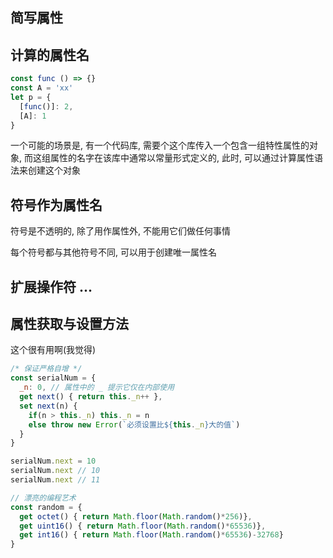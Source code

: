 
## 简写属性

## 计算的属性名

```js
const func () => {}
const A = 'xx'
let p = {
  [func()]: 2,
  [A]: 1
}
```

一个可能的场景是, 有一个代码库, 需要个这个库传入一个包含一组特性属性的对象, 而这组属性的名字在该库中通常以常量形式定义的,
此时, 可以通过计算属性语法来创建这个对象

## 符号作为属性名

符号是不透明的, 除了用作属性外, 不能用它们做任何事情

每个符号都与其他符号不同, 可以用于创建唯一属性名

## 扩展操作符 ...

## 属性获取与设置方法

这个很有用啊(我觉得)

```js
/* 保证严格自增 */
const serialNum = {
  _n: 0, // 属性中的 _ 提示它仅在内部使用
  get next() { return this._n++ },
  set next(n) {
    if(n > this._n) this._n = n
    else throw new Error(`必须设置比${this._n}大的值`)
  }
}

serialNum.next = 10
serialNum.next // 10
serialNum.next // 11
```

```js
// 漂亮的编程艺术
const random = {
  get octet() { return Math.floor(Math.random()*256)},
  get uint16() { return Math.floor(Math.random()*65536)},
  get int16() { return Math.floor(Math.random()*65536)-32768}
}

```





